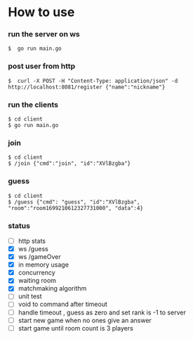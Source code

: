 #  How to use

### run the server on ws
```shell
$  go run main.go
```

### post user from http
```shell
$  curl -X POST -H "Content-Type: application/json" -d http://localhost:8081/register {"name":"nickname"}
```

### run the clients
```shell
$ cd client
$ go run main.go
```

### join
```shell
$ cd client
$ /join {"cmd":"join", "id":"XVlBzgba"}
```

### guess
```shell
$ cd client
$ /guess {"cmd": "guess", "id":"XVlBzgba", "room":"room1699210612327731000", "data":4}
```


### status

- [ ] http stats
- [x] ws /guess
- [x] ws /gameOver
- [x] in memory usage
- [x] concurrency 
- [x] waiting room
- [x] matchmaking algorithm
- [ ] unit test
- [ ] void to command after timeout
- [ ] handle timeout , guess as zero and set rank is -1 to server
- [ ] start new game when no ones give an answer 
- [ ] start game until room count is 3 players 
